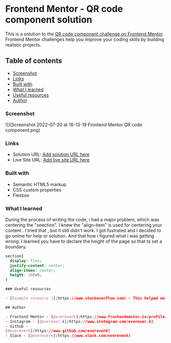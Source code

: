  # Frontend Mentor - QR code component solution

This is a solution to the [QR code component challenge on Frontend Mentor](https://www.frontendmentor.io/challenges/qr-code-component-iux_sIO_H). Frontend Mentor challenges help you improve your coding skills by building realistic projects. 

## Table of contents

  - [Screenshot](#screenshot)
  - [Links](#links)
  - [Built with](#built-with)
  - [What I learned](#what-i-learned)
  - [Useful resources](#useful-resources)
  - [Author](#author)


### Screenshot

![](Screenshot 2022-07-20 at 16-13-19 Frontend Mentor QR code component.png)


### Links

- Solution URL: [Add solution URL here](https://your-solution-url.com)
- Live Site URL: [Add live site URL here](https://your-live-site-url.com)

### Built with

- Semantic HTML5 markup
- CSS custom properties
- Flexbox


### What I learned

During the process of writing the code, i had a major problem, which was centering the "seection". I knew the "align-item" is used for centering your content . I tried that , but it still didn't work. I got fustrated and i decided to go online for help or solution.
And that how i figured what i was getting wrong. I learned you have to declare the height of the page so that to set a boundary.

```css
section{
  display: flex;
  justify-content: center;
  align-items: center;
  height: 100vh;
} 

### Useful resources

- [Example resource 1](https://www.stackoverflow.com) - This helped me to center the section container.

## Author

- Frontend Mentor - [@evereverk](https://www.frontendmentor.io/profile/evereverk)
- Instagram - [@everever.k](https://www.instagram.com/everever.k)
- Github -
[@evereverk](https://www.github.com/evereverk)
- Slack - [@evereverk](https://www.slack.com/evereverk)
